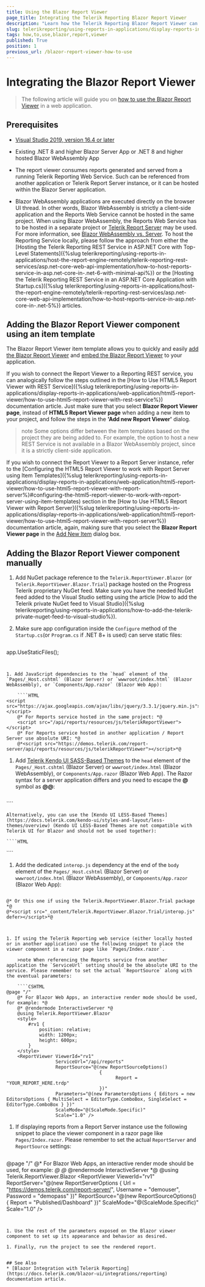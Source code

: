 ```yaml
---
title: Using the Blazor Report Viewer
page_title: Integrating the Telerik Reporting Blazor Report Viewer 
description: "Learn how the Telerik Reporting Blazor Report Viewer can be integrated into a Blazor Server or Blazor WebAssembly application."
slug: telerikreporting/using-reports-in-applications/display-reports-in-applications/web-application/blazor-report-viewer/how-to-use-blazor-report-viewer
tags: how,to,use,blazor,report,viewer
published: True
position: 1
previous_url: /blazor-report-viewer-how-to-use
---
```


# Integrating the Blazor Report Viewer

> The following article will guide you on [how to use the Blazor Report Viewer](https://www.telerik.com/blogs/embed-reporting-everywhere) in a web application.

## Prerequisites

* [Visual Studio 2019, version 16.4 or later](https://visualstudio.microsoft.com/vs/)

* Existing .NET 8 and higher Blazor Server App or .NET 8 and higher hosted Blazor WebAssembly App

* The report viewer consumes reports generated and served from a running Telerik Reporting Web Service. Such can be referenced from another application or Telerik Report Server instance, or it can be hosted within the Blazor Server application.

* Blazor WebAssembly applications are executed directly on the browser UI thread. In other words, Blazor WebAssembly is strictly a client-side application and the Reports Web Service cannot be hosted in the same project. When using Blazor WebAssembly, the Reports Web Service has to be hosted in a separate project or [Telerik Report Server](https://www.telerik.com/report-server) may be used. For more information, see [Blazor WebAssembly vs. Server](https://www.telerik.com/faqs/blazor-ui/what-is-the-difference-between-blazor-webassembly-vs-server). To host the Reporting Service locally, please follow the approach from either the [Hosting the Telerik Reporting REST Service in ASP.NET Core with Top-Level Statements]({%slug telerikreporting/using-reports-in-applications/host-the-report-engine-remotely/telerik-reporting-rest-services/asp.net-core-web-api-implementation/how-to-host-reports-service-in-asp.net-core-in-.net-6-with-minimal-api%}) or the [Hosting the Telerik Reporting REST Service in an ASP.NET Core Application with Startup.cs]({%slug telerikreporting/using-reports-in-applications/host-the-report-engine-remotely/telerik-reporting-rest-services/asp.net-core-web-api-implementation/how-to-host-reports-service-in-asp.net-core-in-.net-5%}) articles.

## Adding the Blazor Report Viewer component using an item template

The Blazor Report Viewer item template allows you to quickly and easily [add the Blazor Report Viewer](https://www.telerik.com/blogs/telerik-reporting-modern-ui-report-viewer-demo) and [embed the Blazor Report Viewer](https://www.telerik.com/blogs/telerik-reporting-sdk-report-server-dynamic-duo) to your application.

If you wish to connect the Report Viewer to a Reporting REST service, you can analogically follow the steps outlined in the [How to Use HTML5 Report Viewer with REST Service]({%slug telerikreporting/using-reports-in-applications/display-reports-in-applications/web-application/html5-report-viewer/how-to-use-html5-report-viewer-with-rest-service%}) documentation article.
Just make sure that you select __Blazor Report Viewer page__, instead of __HTML5 Report Viewer page__ when adding a new item to your project, and follow the steps in the __'Add new Report Viewer'__ dialog.

>note Some options differ between the item templates based on the project they are being added to. For example, the option to host a new REST Service is not available in a Blazor WebAssembly project, since it is a strictly client-side application.

If you wish to connect the Report Viewer to a Report Server instance, refer to the [Configuring the HTML5 Report Viewer to work with Report Server using Item Templates]({%slug telerikreporting/using-reports-in-applications/display-reports-in-applications/web-application/html5-report-viewer/how-to-use-html5-report-viewer-with-report-server%}#configuring-the-html5-report-viewer-to-work-with-report-server-using-item-templates) section in the [How to Use HTML5 Report Viewer with Report Server]({%slug telerikreporting/using-reports-in-applications/display-reports-in-applications/web-application/html5-report-viewer/how-to-use-html5-report-viewer-with-report-server%}) documentation article, again, making sure that you select the __Blazor Report Viewer page__ in the [Add New Item](https://learn.microsoft.com/en-us/previous-versions/visualstudio/visual-studio-2010/w0572c5b(v=vs.100)) dialog box.

## Adding the Blazor Report Viewer component manually

1. Add NuGet package reference to the `Telerik.ReportViewer.Blazor` (or `Telerik.ReportViewer.Blazor.Trial`) package hosted on the Progress Telerik proprietary NuGet feed. Make sure you have the needed NuGet feed added to the Visual Studio setting using the article [How to add the Telerik private NuGet feed to Visual Studio]({%slug telerikreporting/using-reports-in-applications/how-to-add-the-telerik-private-nuget-feed-to-visual-studio%}).

1. Make sure app configuration inside the `Configure` method of the `Startup.cs`(or `Program.cs` if .NET 8+ is used) can serve static files:

	````CSharp
app.UseStaticFiles();
````


1. Add JavaScript dependencies to the `head` element of the `Pages/_Host.cshtml` (Blazor Server) or `wwwroot/index.html` (Blazor WebAssembly), or `Components/App.razor` (Blazor Web App): 

	````HTML
<script src="https://ajax.googleapis.com/ajax/libs/jquery/3.3.1/jquery.min.js"></script>
	@* For Reports service hosted in the same project: *@
	<script src="/api/reports/resources/js/telerikReportViewer"></script>
	@* For Reports service hosted in another application / Report Server use absolute URI: *@
	@*<script src="https://demos.telerik.com/report-server/api/reports/resources/js/telerikReportViewer"></script>*@
````


1. Add [Telerik Kendo UI SASS-Based Themes](https://docs.telerik.com/kendo-ui/styles-and-layout/sass-themes/overview) to the `head` element of the `Pages/_Host.cshtml` (Blazor Server) or `wwwroot/index.html` (Blazor WebAssembly), or `Components/App.razor` (Blazor Web App). The Razor syntax for a server application differs and you need to escape the __@__ symbol as __@@__:

	````HTML
<link rel="stylesheet" href="https://kendo.cdn.telerik.com/{{kendosubsetversion}}/styles/kendo.default-main.min.css" />
````

	Alternatively, you can use the [Kendo UI LESS-Based Themes](https://docs.telerik.com/kendo-ui/styles-and-layout/less-themes/overview) (Kendo UI LESS-Based Themes are not compatible with Telerik UI for Blazor and should not be used together):

	````HTML
<link href="https://kendo.cdn.telerik.com/{{kendosubsetversion}}/styles/kendo.common.min.css" rel="stylesheet" />
	<link href="https://kendo.cdn.telerik.com/{{kendosubsetversion}}/styles/kendo.blueopal.min.css" rel="stylesheet" />
````


1. Add the dedicated `interop.js` dependency at the end of the `body` element of the `Pages/_Host.cshtml` (Blazor Server) or `wwwroot/index.html` (Blazor WebAssembly), or `Components/App.razor` (Blazor Web App):

	````HTML
<script src="_content/Telerik.ReportViewer.Blazor/interop.js" defer></script>
	@* Or this one if using the Telerik.ReportViewer.Blazor.Trial package *@
	@*<script src="_content/Telerik.ReportViewer.Blazor.Trial/interop.js" defer></script>*@
````


1. If using the Telerik Reporting web service (either locally hosted or in another application) use the following snippet to place the viewer component in a razor page like `Pages/Index.razor`.

	>note When referencing the Reports service from another application the `ServiceUrl` setting should be the absolute URI to the service. Please remember to set the actual `ReportSource` along with the eventual parameters:

	````CSHTML
@page "/"
	@* For Blazor Web Apps, an interactive render mode should be used, for example: *@
	@* @rendermode InteractiveServer *@
	@using Telerik.ReportViewer.Blazor
	<style>
		#rv1 {
			position: relative;
			width: 1200px;
			height: 600px;
		}
	</style>
	<ReportViewer ViewerId="rv1"
				  ServiceUrl="/api/reports"
				  ReportSource="@(new ReportSourceOptions()
								  {
										Report = "YOUR_REPORT_HERE.trdp"
								  })"
				  Parameters="@(new ParametersOptions { Editors = new EditorsOptions { MultiSelect = EditorType.ComboBox, SingleSelect = EditorType.ComboBox } })"
				  ScaleMode="@(ScaleMode.Specific)"
				  Scale="1.0" />
````


1. If displaying reports from a Report Server instance use the following snippet to place the viewer component in a razor page like `Pages/Index.razor`. Please remember to set the actual `ReportServer` and `ReportSource` settings:

	````CSHTML
@page "/"
	@* For Blazor Web Apps, an interactive render mode should be used, for example: *@
	@* @rendermode InteractiveServer *@
	@using Telerik.ReportViewer.Blazor
	<style>
		#rv1 {
			position: relative;
			width: 1200px;
			height: 600px;
		}
	</style>
	<ReportViewer ViewerId="rv1"
				  ReportServer="@(new ReportServerOptions {  Url = "https://demos.telerik.com/report-server/", Username = "demouser", Password = "demopass" })"
				  ReportSource="@(new ReportSourceOptions()
								  {
										Report = "Published/Dashboard"
								  })"
				  ScaleMode="@(ScaleMode.Specific)"
				  Scale="1.0" />
````


1. Use the rest of the parameters exposed on the Blazor viewer component to set up its appearance and behavior as desired.

1. Finally, run the project to see the rendered report.


## See Also
* [Blazor Integration with Telerik Reporting](https://docs.telerik.com/blazor-ui/integrations/reporting) documentation article.
